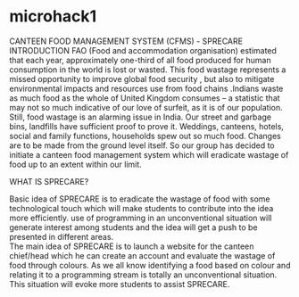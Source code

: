 # microhack1
CANTEEN FOOD MANAGEMENT SYSTEM (CFMS) - SPRECARE
INTRODUCTION
FAO (Food and accommodation organisation) estimated that each year, approximately one-third of all food produced for human consumption in the world is lost or wasted. This food wastage represents a missed opportunity to improve global food security , but also to mitigate environmental impacts and resources use from food chains .Indians waste as much food as the whole of United Kingdom consumes – a statistic that may not so much indicative of our love of surfeit, as it is of our population. Still, food wastage is an alarming issue in India. Our street and garbage bins, landfills have sufficient proof to prove it. Weddings, canteens, hotels, social and family functions, households spew out so much food. 
Changes are to be made from the ground level itself. So our group has decided to initiate a canteen food management system which will eradicate wastage of food up to an extent within our limit. 

WHAT IS SPRECARE?

Basic idea of SPRECARE is to eradicate the wastage of food with some technological touch which will make students to contribute into the idea more efficiently. use of programming in an unconventional situation will generate interest among students and the idea will get a push to be presented in different areas.  
The main idea of SPRECARE is to launch a website for the canteen chief/head which he can create an account and evaluate the wastage of food through colours. As we all know identifying a food based on colour and relating it to a programming stream is totally an unconventional situation. This situation will evoke more students to assist SPRECARE.
 

 

